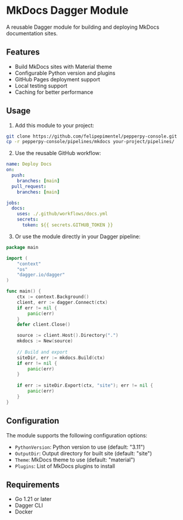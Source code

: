 # MkDocs Dagger Module

A reusable Dagger module for building and deploying MkDocs documentation sites.

## Features

- Build MkDocs sites with Material theme
- Configurable Python version and plugins
- GitHub Pages deployment support
- Local testing support
- Caching for better performance

## Usage

1. Add this module to your project:

```bash
git clone https://github.com/felipepimentel/pepperpy-console.git
cp -r pepperpy-console/pipelines/mkdocs your-project/pipelines/
```

2. Use the reusable GitHub workflow:

```yaml
name: Deploy Docs
on:
  push:
    branches: [main]
  pull_request:
    branches: [main]

jobs:
  docs:
    uses: ./.github/workflows/docs.yml
    secrets:
      token: ${{ secrets.GITHUB_TOKEN }}
```

3. Or use the module directly in your Dagger pipeline:

```go
package main

import (
    "context"
    "os"
    "dagger.io/dagger"
)

func main() {
    ctx := context.Background()
    client, err := dagger.Connect(ctx)
    if err != nil {
        panic(err)
    }
    defer client.Close()

    source := client.Host().Directory(".")
    mkdocs := New(source)
    
    // Build and export
    siteDir, err := mkdocs.Build(ctx)
    if err != nil {
        panic(err)
    }
    
    if err := siteDir.Export(ctx, "site"); err != nil {
        panic(err)
    }
}
```

## Configuration

The module supports the following configuration options:

- `PythonVersion`: Python version to use (default: "3.11")
- `OutputDir`: Output directory for built site (default: "site")
- `Theme`: MkDocs theme to use (default: "material")
- `Plugins`: List of MkDocs plugins to install

## Requirements

- Go 1.21 or later
- Dagger CLI
- Docker 